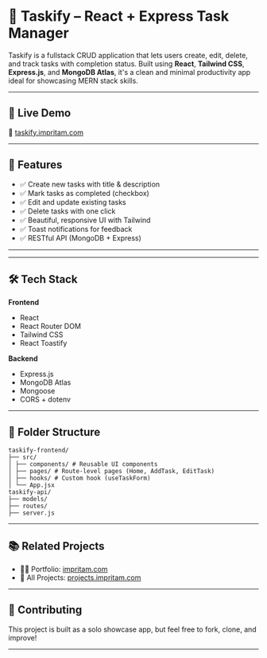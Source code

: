 # 📝 Taskify – React + Express Task Manager

Taskify is a fullstack CRUD application that lets users create, edit, delete, and track tasks with completion status. Built using **React**, **Tailwind CSS**, **Express.js**, and **MongoDB Atlas**, it's a clean and minimal productivity app ideal for showcasing MERN stack skills.

---

## 🚀 Live Demo

🔗 [taskify.impritam.com](https://taskify.impritam.com)

---

## 📌 Features

- ✅ Create new tasks with title & description
- ✅ Mark tasks as completed (checkbox)
- ✅ Edit and update existing tasks
- ✅ Delete tasks with one click
- ✅ Beautiful, responsive UI with Tailwind
- ✅ Toast notifications for feedback
- ✅ RESTful API (MongoDB + Express)

---

---

## 🛠️ Tech Stack

**Frontend**

- React
- React Router DOM
- Tailwind CSS
- React Toastify

**Backend**

- Express.js
- MongoDB Atlas
- Mongoose
- CORS + dotenv

---

## 📁 Folder Structure

    taskify-frontend/
    ├── src/
    │ ├── components/ # Reusable UI components
    │ ├── pages/ # Route-level pages (Home, AddTask, EditTask)
    │ ├── hooks/ # Custom hook (useTaskForm)
    │ └── App.jsx
    taskify-api/
    ├── models/
    ├── routes/
    ├── server.js

---

## 📚 Related Projects

- 👨‍💻 Portfolio: [impritam.com](https://impritam.com)
- 💼 All Projects: [projects.impritam.com](https://projects.impritam.com)

---

## 🤝 Contributing

This project is built as a solo showcase app, but feel free to fork, clone, and improve!

---
